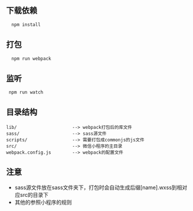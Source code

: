 ## 下载依赖
```javascript
  npm install
```

## 打包
```javascript
  npm run webpack
```

## 监听
```javascript
 npm run watch
```

## 目录结构

```
lib/                     --> webpack打包后的库文件
sass/                    --> sass源文件
scripts/                 --> 需要打包成commonjs的js文件
src/                     --> 微信小程序的主目录
webpack.config.js        --> webpack的配置文件
```

## 注意
 - sass源文件放在sass文件夹下，打包时会自动生成后缀[name].wxss到相对应src的目录下
 - 其他的参照小程序的规则
